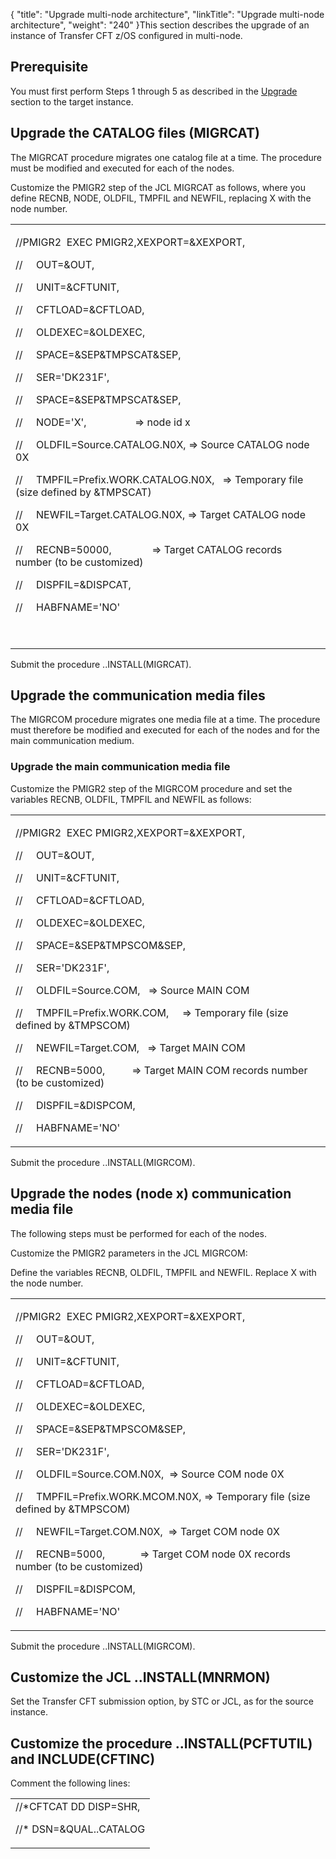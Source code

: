 {
    "title": "Upgrade multi-node architecture",
    "linkTitle": "Upgrade multi-node architecture",
    "weight": "240"
}This section describes the upgrade of an instance of Transfer CFT z/OS configured in multi-node.

## Prerequisite

You must first perform Steps 1 through 5 as described in the [Upgrade](..//transfercft/cft_intro_install/about_this_document_zos/upgrade_prereqs_zos/upgrade) section to the target instance.

## Upgrade the CATALOG files (MIGRCAT)

The MIGRCAT procedure migrates one catalog file at a time. The procedure must be modified and executed for each of the nodes.

Customize the PMIGR2 step of the JCL MIGRCAT as follows, where you define RECNB, NODE, OLDFIL, TMPFIL and NEWFIL, replacing X with the node number.

<table data-cellspacing="0">
<tbody>
<tr class="odd">
<td><p><span>//PMIGR</span><span>2  EXEC</span><span> PMIGR2,XEXPORT=&amp;XEXPORT,</span></p>
<p>//     OUT=&amp;OUT,</p>
<p>//     UNIT=&amp;CFTUNIT,</p>
<p>//     CFTLOAD=&amp;CFTLOAD,</p>
<p>//     OLDEXEC=&amp;OLDEXEC,</p>
<p>//     SPACE=&amp;SEP&amp;TMPSCAT&amp;SEP,</p>
<p>//     SER='DK231F',</p>
<p>//     SPACE=&amp;SEP&amp;TMPSCAT&amp;SEP,</p>
<p><span>//   <span>  NODE='X',                  =&gt; node id x   </span></span></p>
<p><span>//     </span><span>OLDFIL=Source.CATALOG.N0</span><span>X</span><span>, =&gt; Source CATALOG </span><span>node</span><span> 0X       </span></p>
<p><span>//     </span><span>TMPFIL=</span><span>Prefix.WORK.CATALOG.N0</span><span>X</span><span>,   </span><span>=&gt; Temporary file (size defined by &amp;TMPSCAT)</span></p>
<p><span>//     </span><span>NEWFIL=Target.CATALOG.N0</span><span>X</span><span>, =&gt; Target CATALOG node 0X    </span></p>
<p><span>//     </span><span>RECNB=</span><span>50000</span><span>,   </span><span>            =&gt; Target CATALOG records number (to be customized)</span></p>
<p>//     DISPFIL=&amp;DISPCAT,</p>
<p>//     HABFNAME='NO'</p>
<p> </p></td>
</tr>
</tbody>
</table>

Submit the procedure ..INSTALL(MIGRCAT).

## Upgrade the communication media files

The MIGRCOM procedure migrates one media file at a time. The procedure must therefore be modified and executed for each of the nodes and for the main communication medium.

### Upgrade the main communication media file

Customize the PMIGR2 step of the MIGRCOM procedure and set the variables RECNB, OLDFIL, TMPFIL and NEWFIL as follows:

<table data-cellspacing="0">
<tbody>
<tr class="odd">
<td><p>//PMIGR2  EXEC PMIGR2,XEXPORT=&amp;XEXPORT,</p>
<p>//     OUT=&amp;OUT,</p>
<p>//     UNIT=&amp;CFTUNIT,</p>
<p>//     CFTLOAD=&amp;CFTLOAD,</p>
<p>//     OLDEXEC=&amp;OLDEXEC,</p>
<p>//     SPACE=&amp;SEP&amp;TMPSCOM&amp;SEP,</p>
<p>//     SER='DK231F',</p>
<p>//     OLDFIL=Source.COM,   =&gt; Source MAIN COM</p>
<p>//     TMPFIL=Prefix.WORK.COM,     =&gt; Temporary file (size defined by &amp;TMPSCOM)</p>
<p>//     NEWFIL=Target.COM,   =&gt; Target MAIN COM </p>
<p>//     RECNB=5000,          =&gt; Target MAIN COM records number (to be customized)</p>
<p>//     DISPFIL=&amp;DISPCOM,</p>
<p>//     HABFNAME='NO'</p></td>
</tr>
</tbody>
</table>

Submit the procedure ..INSTALL(MIGRCOM).

## Upgrade the nodes (node x) communication media file

The following steps must be performed for each of the nodes.

Customize the PMIGR2 parameters in the JCL MIGRCOM:

Define the variables RECNB, OLDFIL, TMPFIL and NEWFIL. Replace X with the node number.

<table data-cellspacing="0">
<tbody>
<tr class="odd">
<td><p>//PMIGR2  EXEC PMIGR2,XEXPORT=&amp;XEXPORT,</p>
<p>//     OUT=&amp;OUT,</p>
<p>//     UNIT=&amp;CFTUNIT,</p>
<p>//     CFTLOAD=&amp;CFTLOAD,</p>
<p>//     OLDEXEC=&amp;OLDEXEC,</p>
<p>//     SPACE=&amp;SEP&amp;TMPSCOM&amp;SEP,</p>
<p>//     SER='DK231F',</p>
<p>//     OLDFIL=Source.COM.N0<span>X</span>,  =&gt; Source COM node <span>0X </span>       </p>
<p>//     TMPFIL=Prefix.WORK.MCOM.N0X, =&gt; Temporary file (size defined by &amp;TMPSCOM) </p>
<p>//     NEWFIL=Target.COM.N0X,  =&gt; Target COM node <span>0X</span></p>
<p>//     RECNB=5000,             =&gt; Target COM node <span>0X</span> records number (to be customized)</p>
<p>//     DISPFIL=&amp;DISPCOM,</p>
<p>//     HABFNAME='NO'</p></td>
</tr>
</tbody>
</table>

Submit the procedure ..INSTALL(MIGRCOM).

## Customize the JCL ..INSTALL(MNRMON)

Set the Transfer CFT submission option, by STC or JCL, as for the source instance.

## Customize the procedure ..INSTALL(PCFTUTIL) and INCLUDE(CFTINC)

Comment the following lines:

<table data-cellspacing="0">
<tbody>
<tr class="odd">
<td>//*CFTCAT DD DISP=SHR,
<p>//* DSN=&amp;QUAL..CATALOG</p></td>
</tr>
</tbody>
</table>
